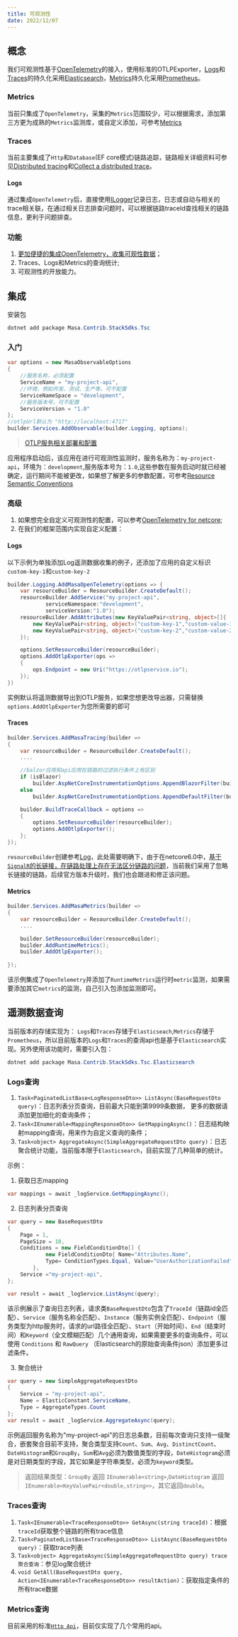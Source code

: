 ```yaml
---
title: 可观测性
date: 2022/12/07
---
```


## 概念

我们可观测性基于[OpenTelemetry](https://OpenTelemetry.io/docs/)的接入，使用标准的OTLPExporter，[Logs](https://OpenTelemetry.io/docs/concepts/observability-primer/#logs)和[Traces](https://OpenTelemetry.io/docs/concepts/observability-primer/#distributed-traces)的持久化采用[Elasticsearch](https://www.elastic.co/cn/elasticsearch/)，[Metrics](https://OpenTelemetry.io/docs/concepts/observability-primer/#reliability--metrics)持久化采用[Prometheus](https://prometheus.io/)。

### Metrics
 当前只集成了`OpenTelemetry`，采集的`Metrics`范围较少，可以根据需求，添加第三方更为成熟的`Metrics`监测库，或自定义添加，可参考[Metrics](https://learn.microsoft.com/en-us/dotnet/core/diagnostics/metrics)

### Traces
当前主要集成了`Http`和`Database`(EF core模式)链路追踪，链路相关详细资料可参见[Distributed tracing](https://learn.microsoft.com/en-us/dotnet/core/diagnostics/distributed-tracing)和[Collect a distributed trace](https://learn.microsoft.com/en-us/dotnet/core/diagnostics/distributed-tracing-collection-walkthroughs?source=recommendations)。

#### Logs
通过集成`OpenTelemetry`后，直接使用[ILogger](https://learn.microsoft.com/en-us/dotnet/core/extensions/logging?tabs=command-line)记录日志，日志或自动与相关的trace相关联，在通过相关日志排查问题时，可以根据链路traceId查找相关的链路信息，更利于问题排查。

### 功能

1. [更加便捷的集成OpenTelemetry，收集可观性数据](#集成OpenTelemetry)；
2. Traces、Logs和Metrics的查询统计;
3. 可观测性的开放能力。

## 集成

安装包

``` C#
dotnet add package Masa.Contrib.StackSdks.Tsc
```

### 入门

``` C#
var options = new MasaObservableOptions
{
    //服务名称，必须配置
    ServiceName = "my-project-api",
    //环境，例如开发、测试、生产等，可不配置
    ServiceNameSpace = "development",
    //服务版本号，可不配置
    ServiceVersion = "1.0"
};
//otlpUrl默认为 "http://localhost:4717"
builder.Services.AddObservable(builder.Logging, options);
```
> [OTLP服务相关部署和配置](https://OpenTelemetry.io/docs/collector/)

应用程序启动后，该应用在进行可观测性监测时，服务名称为：`my-project-api`，环境为：`development`,服务版本号为：`1.0`,这些参数在服务启动时就已经被确定，运行期间不能被更改，如果想了解更多的参数配置，可参考[Resource Semantic Conventions](https://github.com/open-telemetry/OpenTelemetry-specification/tree/main/specification/resource/semantic_conventions#service)

### 高级

1. 如果想完全自定义可观测性的配置，可以参考[OpenTelemetry for netcore](https://OpenTelemetry.io/docs/instrumentation/net/getting-started/);
2. 在我们的框架范围内实现自定义配置：

#### Logs

以下示例为单独添加Log遥测数据收集的例子，还添加了应用的自定义标识`custom-key-1`和`custom-key-2`

``` C#
builder.Logging.AddMasaOpenTelemetry(options => {
    var resourceBuilder = ResourceBuilder.CreateDefault();
    resourceBuilder.AddService("my-project-api", 
            serviceNamespace:"development", 
            serviceVersion:"1.0");
    resourceBuilder.AddAttributes(new KeyValuePair<string, object>[]{
        new KeyValuePair<string, object>("custom-key-1","custom-value-1"),
        new KeyValuePair<string, object>("custom-key-2","custom-value-2")
    });

    options.SetResourceBuilder(resourceBuilder);
    options.AddOtlpExporter(ops =>
    {
        ops.Endpoint = new Uri("https://otlpservice.io");
    });            
})
```

实例默认将遥测数据导出到OTLP服务，如果您想更改导出器，只需替换`options.AddOtlpExporter`为您所需要的即可


#### Traces

``` C#
builder.Services.AddMasaTracing(builder =>
{
    var resourceBuilder = ResourceBuilder.CreateDefault();
    ....

    //balzor应用和api应用在链路的过滤执行条件上有区别
    if (isBlazor)
        builder.AspNetCoreInstrumentationOptions.AppendBlazorFilter(builder);
    else
        builder.AspNetCoreInstrumentationOptions.AppendDefaultFilter(builder);

    builder.BuildTraceCallback = options =>
    {
        options.SetResourceBuilder(resourceBuilder);
        options.AddOtlpExporter();
    };
});
```

`resourceBuilder`创建参考[Log](#log)，此处需要明确下，由于在netcore6.0中，[基于`SignalR`的长链接，在链路处理上存在无法区分链路的问题](https://github.com/dotnet/aspnetcore/issues/29846)，当前我们采用了忽略长链接的链路，后续官方版本升级时，我们也会跟进和修正该问题。

#### Metrics

``` C#
builder.Services.AddMasaMetrics(builder =>
{
    var resourceBuilder = ResourceBuilder.CreateDefault();
    ....

    builder.SetResourceBuilder(resourceBuilder);    
    builder.AddRuntimeMetrics();
    builder.AddOtlpExporter();
    
});
```

该示例集成了`OpenTelemetry`并添加了`RuntimeMetrics`运行时`metric`监测，如果需要添加其它`metrics`的监测，自己引入包添加监测即可。


## 遥测数据查询

当前版本的存储实现为：
`Logs`和`Traces`存储于`Elasticseach`,`Metrics`存储于`Prometheus`，所以目前版本的`Logs`和`Traces`的查询api也是基于`Elasticsearch`实现。另外使用该功能时，需要引入包：

``` C#
dotnet add package Masa.Contrib.StackSdks.Tsc.Elasticsearch
```

### Logs查询

1. `Task<PaginatedListBase<LogResponseDto>> ListAsync(BaseRequestDto query)`：日志列表分页查询，目前最大只能到第9999条数据，
    更多的数据请添加更加细化的查询条件；
2. `Task<IEnumerable<MappingResponseDto>> GetMappingAsync()`：日志结构映射mapping查询，用来作为自定义查询的条件；
3. `Task<object> AggregateAsync(SimpleAggregateRequestDto query)`：日志聚合统计功能，当前版本限于`Elasticsearch`，目前实现了几种简单的统计。


示例：
    
1. 获取日志mapping

``` C#
var mappings = await _logService.GetMappingAsync();
```
        
2. 日志列表分页查询

``` C#
var query = new BaseRequestDto
{
    Page = 1,
    PageSize = 10,
    Conditions = new FieldConditionDto[] {
            new FieldConditionDto{ Name="Attributes.Name",
            Type= ConditionTypes.Equal, Value="UserAuthorizationFailed" }
        },
    Service ="my-project-api",
};

var result = await _logService.ListAsync(query);
```
该示例展示了查询日志列表，请求类`BaseRequestDto`包含了`TraceId`（链路id全匹配）、`Service`（服务名称全匹配）、`Instance`（服务实例全匹配）、`Endpoint`（服务类型为http服务时，请求的url路径全匹配）、`Start`（开始时间）、`End`（结束时间）和`Keyword`（全文模糊匹配）几个通用查询，如果需要更多的查询条件，可以使用 `Conditions` 和 `RawQuery` （Elasticsearch的原始查询条件json）添加更多过滤条件。
    
3. 聚合统计

``` C#
var query = new SimpleAggregateRequestDto
{
    Service = "my-project-api",
    Name = ElasticConstant.ServiceName,
    Type = AggregateTypes.Count
};
var result = await _logService.AggregateAsync(query);
```
示例返回服务名称为"my-project-api"的日志总条数，目前每次查询只支持一级聚合，嵌套聚合目前不支持，聚合类型支持`Count`、`Sum`、`Avg`、`DistinctCount`、`DateHistogram`和`GroupBy`，`Sum`和`Avg`必须为数值类型的字段，`DateHistogram`必须是对日期类型的字段，其它如果是字符串类型，必须为`keyword`类型。

> 返回结果类型：`GroupBy` 返回 `IEnumerable<string>`,`DateHistogram` 返回 `IEnumerable<KeyValuePair<double,string>>`，其它返回`double`。

### Traces查询

1. `Task<IEnumerable<TraceResponseDto>> GetAsync(string traceId)`：根据`traceId`获取整个链路的所有trace信息
2. `Task<PaginatedListBase<TraceResponseDto>> ListAsync(BaseRequestDto query)`：获取trace列表
3. `Task<object> AggregateAsync(SimpleAggregateRequestDto query) trace聚合查询`：参见log聚合统计
4. `void GetAll(BaseRequestDto query, Action<IEnumerable<TraceResponseDto>> resultAction)`：获取指定条件的所有trace数据

### Metrics查询

目前采用的标准[`Http Api`](../utils/data/prometheus.md)，目前仅实现了几个常用的api。